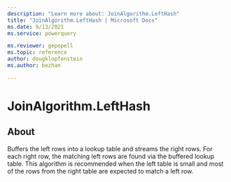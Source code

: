 ```yaml
---
description: "Learn more about: JoinAlgorithm.LeftHash"
title: "JoinAlgorithm.LeftHash | Microsoft Docs"
ms.date: 9/13/2021
ms.service: powerquery

ms.reviewer: gepopell
ms.topic: reference
author: dougklopfenstein
ms.author: bezhan

---
```

# JoinAlgorithm.LeftHash

## About

Buffers the left rows into a lookup table and streams the right rows. For each right row, the matching left rows are found via the buffered lookup table. This algorithm is recommended when the left table is small and most of the rows from the right table are expected to match a left row.
